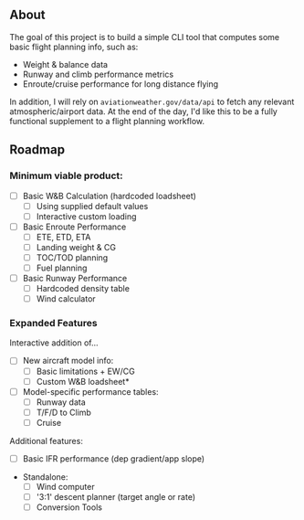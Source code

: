 ## About
The goal of this project is to build a simple CLI tool that computes some basic flight planning info, such as:

- Weight & balance data
- Runway and climb performance metrics
- Enroute/cruise performance for long distance flying

In addition, I will rely on `aviationweather.gov/data/api` to fetch any relevant atmospheric/airport data. At the end of the day, I'd like this to be a fully functional supplement to a flight planning workflow.


## Roadmap

### Minimum viable product:
- [ ] Basic W&B Calculation (hardcoded loadsheet)
    - [ ] Using supplied default values
    - [ ] Interactive custom loading
- [ ] Basic Enroute Performance
    - [ ] ETE, ETD, ETA
    - [ ] Landing weight & CG
    - [ ] TOC/TOD planning
    - [ ] Fuel planning
- [ ] Basic Runway Performance
    - [ ] Hardcoded density table
    - [ ] Wind calculator

### Expanded Features
Interactive addition of...
- [ ] New aircraft model info:
    - [ ] Basic limitations + EW/CG
    - [ ] Custom W&B loadsheet*
- [ ] Model-specific performance tables:
    - [ ] Runway data
    - [ ] T/F/D to Climb
    - [ ] Cruise

Additional features:
- [ ] Basic IFR performance (dep gradient/app slope)
- Standalone:
    - [ ] Wind computer
    - [ ] '3:1' descent planner (target angle or rate)
    - [ ] Conversion Tools